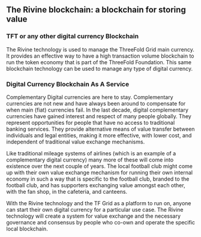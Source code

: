 ## The Rivine blockchain: a blockchain for storing value 

### TFT or any other digital currency Blockchain

The Rivine technology is used to manage the ThreeFold Grid main currency. It provides an effective way to have a high transaction volume blockchain to run the token economy that is part of the ThreeFold Foundation. This same blockchain technology can be used to manage any type of digital currency.

### Digital Currency Blockchain As A Service

Complementary Digital currencies are here to stay. Complementary currencies are not new and have always been around to compensate for when main (fiat) currencies fail. In the last decade, digital complementary currencies have gained interest and respect of many people globally. They represent opportunities for people that have no access to traditional banking services. They provide alternative means of value transfer between individuals and legal entities, making it more effective, with lower cost, and independent of traditional value exchange mechanisms.

Like traditional mileage systems of airlines (which is an example of a complementary digital currency) many more of these will come into existence over the next couple of years. The local football club might come up with their own value exchange mechanism for running their own internal economy in such a way that is specific to the football club, branded to the football club, and has supporters exchanging value amongst each other, with the fan shop, in the cafeteria, and canteens.

With the Rivine technology and the TF Grid as a platform to run on, anyone can start their own digital currency for a particular use case. The Rivine technology will create a system for value exchange and the necessary governance and consensus by people who co-own and operate the specific local blockchain.